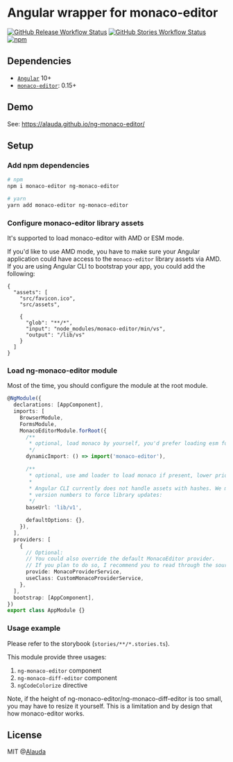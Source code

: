 # Angular wrapper for monaco-editor

[![GitHub Release Workflow Status](https://github.com/alauda/ng-monaco-editor/workflows/Release/badge.svg)](https://github.com/alauda/ng-monaco-editor/actions/workflows/release.yml)
[![GitHub Stories Workflow Status](https://github.com/alauda/ng-monaco-editor/workflows/Deploy%20stories/badge.svg)](https://github.com/alauda/ng-monaco-editor/actions/workflows/stories.yml)
[![npm](https://img.shields.io/npm/v/ng-monaco-editor)](https://www.npmjs.com/package/ng-monaco-editor)

## Dependencies

- [`Angular`](https://github.com/angular/angular) 10+
- [`monaco-editor`](https://github.com/Microsoft/monaco-editor): 0.15+

## Demo

See: <https://alauda.github.io/ng-monaco-editor/>

## Setup

### Add npm dependencies

```sh
# npm
npm i monaco-editor ng-monaco-editor

# yarn
yarn add monaco-editor ng-monaco-editor
```

### Configure monaco-editor library assets

It's supported to load monaco-editor with AMD or ESM mode.

If you'd like to use AMD mode, you have to make sure your Angular application could have access to the `monaco-editor` library
assets via AMD. If you are using Angular CLI to bootstrap your app, you could add the following:

```jsonc
{
  "assets": [
    "src/favicon.ico",
    "src/assets",

    {
      "glob": "**/*",
      "input": "node_modules/monaco-editor/min/vs",
      "output": "/lib/vs"
    }
  ]
}
```

### Load ng-monaco-editor module

Most of the time, you should configure the module at the root module.

```ts
@NgModule({
  declarations: [AppComponent],
  imports: [
    BrowserModule,
    FormsModule,
    MonacoEditorModule.forRoot({
      /**
       * optional, load monaco by yourself, you'd prefer loading esm for example
       */
      dynamicImport: () => import('monaco-editor'),

      /**
       * optional, use amd loader to load monaco if present, lower priority than `dynamicImport`
       *
       * Angular CLI currently does not handle assets with hashes. We manage it by manually adding
       * version numbers to force library updates:
       */
      baseUrl: 'lib/v1',

      defaultOptions: {},
    }),
  ],
  providers: [
    {
      // Optional:
      // You could also override the default MonacoEditor provider.
      // If you plan to do so, I recommend you to read through the source code.
      provide: MonacoProviderService,
      useClass: CustomMonacoProviderService,
    },
  ],
  bootstrap: [AppComponent],
})
export class AppModule {}
```

### Usage example

Please refer to the storybook (`stories/**/*.stories.ts`).

This module provide three usages:

1. `ng-monaco-editor` component
2. `ng-monaco-diff-editor` component
3. `ngCodeColorize` directive

Note, if the height of ng-monaco-editor/ng-monaco-diff-editor is too small, you
may have to resize it yourself. This is a limitation and by design
that how monaco-editor works.

## License

MIT @[Alauda](https://github.com/alauda)
